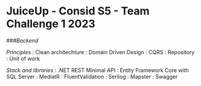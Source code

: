 # JuiceUp - Consid S5 - Team Challenge 1 2023

###*Backend*

*Principles*
: Clean architechture
: Domain Driven Design
: CQRS
: Repository
: Unit of work

*Stack and libraries*
: .NET REST Minimal API
: Entity Framework Core with SQL Server
: MediatR
: FluentValidation
: Serilog
: Mapster
: Swagger